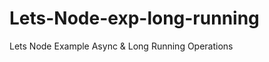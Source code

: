 Lets-Node-exp-long-running
==========================

Lets Node Example Async &amp; Long Running Operations
